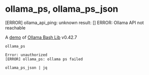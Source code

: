 # ollama_ps, ollama_ps_json
[ERROR] ollama_api_ping: unknown result: []
ERROR: Ollama API not reachable

A [demo](../README.md#demos) of [Ollama Bash Lib](https://github.com/attogram/ollama-bash-lib) v0.42.7

`ollama_ps`
```
Error: unauthorized
[ERROR] ollama_ps: ollama ps failed
```

`ollama_ps_json | jq`
```
```

